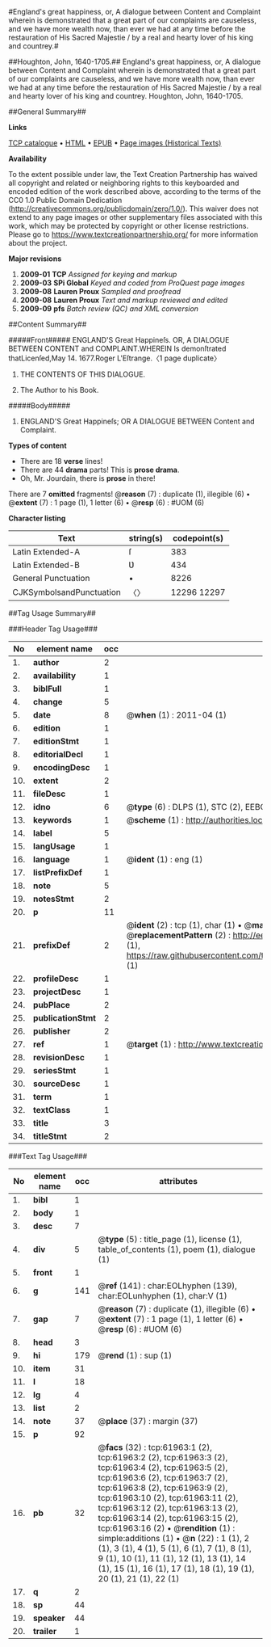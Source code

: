#England's great happiness, or, A dialogue between Content and Complaint wherein is demonstrated that a great part of our complaints are causeless, and we have more wealth now, than ever we had at any time before the restauration of His Sacred Majestie / by a real and hearty lover of his king and countrey.#

##Houghton, John, 1640-1705.##
England's great happiness, or, A dialogue between Content and Complaint wherein is demonstrated that a great part of our complaints are causeless, and we have more wealth now, than ever we had at any time before the restauration of His Sacred Majestie / by a real and hearty lover of his king and countrey.
Houghton, John, 1640-1705.

##General Summary##

**Links**

[TCP catalogue](http://www.ota.ox.ac.uk/tcp/)  • 
[HTML](http://tei.it.ox.ac.uk/tcp/Texts-HTML/free/A70/A70268.html)  • 
[EPUB](http://tei.it.ox.ac.uk/tcp/Texts-EPUB/free/A70/A70268.epub) • 
[Page images (Historical Texts)](https://historicaltexts.jisc.ac.uk/eebo-12431257e)

**Availability**

To the extent possible under law, the Text Creation Partnership has waived all copyright and related or neighboring rights to this keyboarded and encoded edition of the work described above, according to the terms of the CC0 1.0 Public Domain Dedication (http://creativecommons.org/publicdomain/zero/1.0/). This waiver does not extend to any page images or other supplementary files associated with this work, which may be protected by copyright or other license restrictions. Please go to https://www.textcreationpartnership.org/ for more information about the project.

**Major revisions**

1. __2009-01__ __TCP__ *Assigned for keying and markup*
1. __2009-03__ __SPi Global__ *Keyed and coded from ProQuest page images*
1. __2009-08__ __Lauren Proux__ *Sampled and proofread*
1. __2009-08__ __Lauren Proux__ *Text and markup reviewed and edited*
1. __2009-09__ __pfs__ *Batch review (QC) and XML conversion*

##Content Summary##

#####Front#####
ENGLAND'S Great Happineſs. OR, A DIALOGUE BETWEEN CONTENT and COMPLAINT.WHEREIN Is demonſtrated thatLicenſed,May 14. 1677.Roger L'Eſtrange.〈1 page duplicate〉
1. THE CONTENTS OF THIS DIALOGUE.

1. The Author to his Book.

#####Body#####

1. ENGLAND'S Great Happineſs; OR A DIALOGUE BETWEEN Content and Complaint.

**Types of content**

  * There are 18 **verse** lines!
  * There are 44 **drama** parts! This is **prose drama**.
  * Oh, Mr. Jourdain, there is **prose** in there!

There are 7 **omitted** fragments! 
 @__reason__ (7) : duplicate (1), illegible (6)  •  @__extent__ (7) : 1 page (1), 1 letter (6)  •  @__resp__ (6) : #UOM (6)

**Character listing**


|Text|string(s)|codepoint(s)|
|---|---|---|
|Latin Extended-A|ſ|383|
|Latin Extended-B|Ʋ|434|
|General Punctuation|•|8226|
|CJKSymbolsandPunctuation|〈〉|12296 12297|

##Tag Usage Summary##

###Header Tag Usage###

|No|element name|occ|attributes|
|---|---|---|---|
|1.|__author__|2||
|2.|__availability__|1||
|3.|__biblFull__|1||
|4.|__change__|5||
|5.|__date__|8| @__when__ (1) : 2011-04 (1)|
|6.|__edition__|1||
|7.|__editionStmt__|1||
|8.|__editorialDecl__|1||
|9.|__encodingDesc__|1||
|10.|__extent__|2||
|11.|__fileDesc__|1||
|12.|__idno__|6| @__type__ (6) : DLPS (1), STC (2), EEBO-CITATION (1), OCLC (1), VID (1)|
|13.|__keywords__|1| @__scheme__ (1) : http://authorities.loc.gov/ (1)|
|14.|__label__|5||
|15.|__langUsage__|1||
|16.|__language__|1| @__ident__ (1) : eng (1)|
|17.|__listPrefixDef__|1||
|18.|__note__|5||
|19.|__notesStmt__|2||
|20.|__p__|11||
|21.|__prefixDef__|2| @__ident__ (2) : tcp (1), char (1)  •  @__matchPattern__ (2) : ([0-9\-]+):([0-9IVX]+) (1), (.+) (1)  •  @__replacementPattern__ (2) : http://eebo.chadwyck.com/downloadtiff?vid=$1&page=$2 (1), https://raw.githubusercontent.com/textcreationpartnership/Texts/master/tcpchars.xml#$1 (1)|
|22.|__profileDesc__|1||
|23.|__projectDesc__|1||
|24.|__pubPlace__|2||
|25.|__publicationStmt__|2||
|26.|__publisher__|2||
|27.|__ref__|1| @__target__ (1) : http://www.textcreationpartnership.org/docs/. (1)|
|28.|__revisionDesc__|1||
|29.|__seriesStmt__|1||
|30.|__sourceDesc__|1||
|31.|__term__|1||
|32.|__textClass__|1||
|33.|__title__|3||
|34.|__titleStmt__|2||


###Text Tag Usage###

|No|element name|occ|attributes|
|---|---|---|---|
|1.|__bibl__|1||
|2.|__body__|1||
|3.|__desc__|7||
|4.|__div__|5| @__type__ (5) : title_page (1), license (1), table_of_contents (1), poem (1), dialogue (1)|
|5.|__front__|1||
|6.|__g__|141| @__ref__ (141) : char:EOLhyphen (139), char:EOLunhyphen (1), char:V (1)|
|7.|__gap__|7| @__reason__ (7) : duplicate (1), illegible (6)  •  @__extent__ (7) : 1 page (1), 1 letter (6)  •  @__resp__ (6) : #UOM (6)|
|8.|__head__|3||
|9.|__hi__|179| @__rend__ (1) : sup (1)|
|10.|__item__|31||
|11.|__l__|18||
|12.|__lg__|4||
|13.|__list__|2||
|14.|__note__|37| @__place__ (37) : margin (37)|
|15.|__p__|92||
|16.|__pb__|32| @__facs__ (32) : tcp:61963:1 (2), tcp:61963:2 (2), tcp:61963:3 (2), tcp:61963:4 (2), tcp:61963:5 (2), tcp:61963:6 (2), tcp:61963:7 (2), tcp:61963:8 (2), tcp:61963:9 (2), tcp:61963:10 (2), tcp:61963:11 (2), tcp:61963:12 (2), tcp:61963:13 (2), tcp:61963:14 (2), tcp:61963:15 (2), tcp:61963:16 (2)  •  @__rendition__ (1) : simple:additions (1)  •  @__n__ (22) : 1 (1), 2 (1), 3 (1), 4 (1), 5 (1), 6 (1), 7 (1), 8 (1), 9 (1), 10 (1), 11 (1), 12 (1), 13 (1), 14 (1), 15 (1), 16 (1), 17 (1), 18 (1), 19 (1), 20 (1), 21 (1), 22 (1)|
|17.|__q__|2||
|18.|__sp__|44||
|19.|__speaker__|44||
|20.|__trailer__|1||
